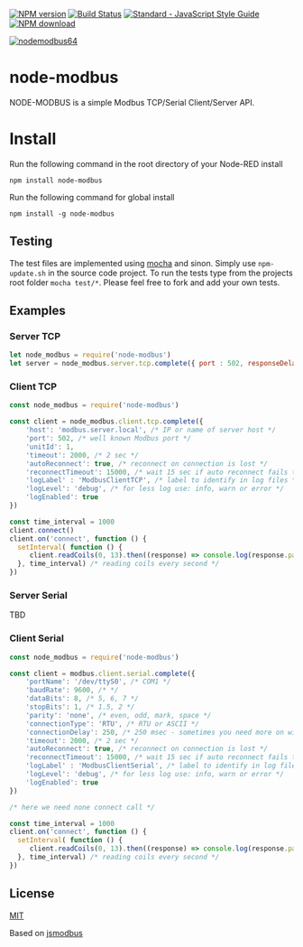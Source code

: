[![NPM version](https://badge.fury.io/js/node-modbus.png)](http://badge.fury.io/js/node-modbus)
[![Build Status](https://travis-ci.org/biancode/node-modbus.svg?branch=master)](https://travis-ci.org/biancode/node-modbus)
[![Standard - JavaScript Style Guide](https://img.shields.io/badge/code%20style-standard-brightgreen.svg)](http://standardjs.com/)
[![NPM download](https://img.shields.io/npm/dm/node-modbus.svg)](http://www.npm-stats.com/~packages/node-modbus)

[![nodemodbus64](images/modbus-icon64.png)](https://www.npmjs.com/package/node-red-contrib-modbus)

node-modbus
===========

NODE-MODBUS is a simple Modbus TCP/Serial Client/Server API.

# Install

Run the following command in the root directory of your Node-RED install

    npm install node-modbus

Run the following command for global install

    npm install -g node-modbus

Testing
-------

The test files are implemented using [mocha](https://github.com/visionmedia/mocha) and sinon.
Simply use `npm-update.sh` in the source code project.
To run the tests type from the projects root folder `mocha test/*`.
Please feel free to fork and add your own tests.

Examples
--------

### Server TCP
```js
let node_modbus = require('node-modbus')
let server = node_modbus.server.tcp.complete({ port : 502, responseDelay: 200 })
```

### Client TCP
```js
const node_modbus = require('node-modbus')

const client = node_modbus.client.tcp.complete({
    'host': 'modbus.server.local', /* IP or name of server host */
    'port': 502, /* well known Modbus port */
    'unitId': 1, 
    'timeout': 2000, /* 2 sec */
    'autoReconnect': true, /* reconnect on connection is lost */
    'reconnectTimeout': 15000, /* wait 15 sec if auto reconnect fails to often */
    'logLabel' : 'ModbusClientTCP', /* label to identify in log files */
    'logLevel': 'debug', /* for less log use: info, warn or error */
    'logEnabled': true
})

const time_interval = 1000
client.connect()
client.on('connect', function () {
  setInterval( function () {
     client.readCoils(0, 13).then((response) => console.log(response.payload))
  }, time_interval) /* reading coils every second */
})
```

### Server Serial

TBD

### Client Serial
```js
const node_modbus = require('node-modbus')

const client = modbus.client.serial.complete({
    'portName': '/dev/ttyS0', /* COM1 */
    'baudRate': 9600, /* */
    'dataBits': 8, /* 5, 6, 7 */
    'stopBits': 1, /* 1.5, 2 */
    'parity': 'none', /* even, odd, mark, space */
    'connectionType': 'RTU', /* RTU or ASCII */
    'connectionDelay': 250, /* 250 msec - sometimes you need more on windows */
    'timeout': 2000, /* 2 sec */
    'autoReconnect': true, /* reconnect on connection is lost */
    'reconnectTimeout': 15000, /* wait 15 sec if auto reconnect fails to often */
    'logLabel' : 'ModbusClientSerial', /* label to identify in log files */
    'logLevel': 'debug', /* for less log use: info, warn or error */
    'logEnabled': true
})

/* here we need none connect call */

const time_interval = 1000
client.on('connect', function () {
  setInterval( function () {
     client.readCoils(0, 13).then((response) => console.log(response.payload))
  }, time_interval) /* reading coils every second */
})
```

## License

[MIT](LICENSE)

Based on [jsmodbus][1]

[1]:https://github.com/Cloud-Automation/node-modbus
[2]:https://github.com/visionmedia/mocha
